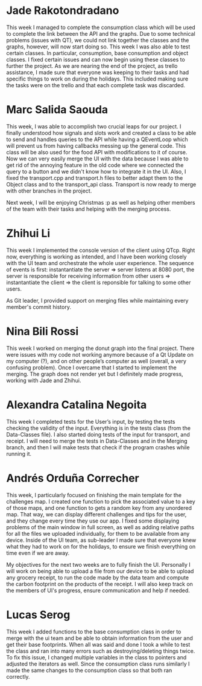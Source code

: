 # Jade Rakotondradano
This week I managed to complete the consumption class which will be used to complete the link between the API and the graphs. Due to some technical problems (issues with QT), we could not link together the classes and the graphs, however, will now start doing so. This week I was also able to test certain classes. In particular, consumption, base consumption and object classes. I fixed certain issues and can now begin using these classes to further the project. As we are nearing the end of the project, as trello assistance, I made sure that everyone was keeping to their tasks and had specific things to work on during the holidays. This included making sure the tasks were on the trello and that each complete task was discarded.

# Marc Salida Saouda
This week, I was able to accomplish two crucial leaps for our project. I finally understood how signals and slots work and created a class to be able to send and handles queries to the API while having a QEventLoop which will prevent us from having callbacks messing up the general code. This class will be also used for the food API with modifications to it of course. Now we can very easily merge the UI with the data because I was able to get rid of the annoying feature in the old code where we connected the query to a button and we didn't know how to integrate it in the UI. Also, I fixed the transport.cpp and transport.h files to better adapt them to the Object class and to the transport_api class. Transport is now ready to merge with other branches in the project.

Next week, I will be enjoying Christmas :p as well as helping other members of the team with their tasks and helping with the merging process.

# Zhihui Li
This week I implemented the console version of the client using QTcp.
Right now, everything is working as intended, and I have been working closely with the UI team and orchestrate the whole user experience.
The sequence of events is first: instantantiate the server <netserver> ⇒ server listens at 8080 port, the server is responsible for receiving information from other users ⇒ instantantiate the client <netclient> ⇒ the client is reponsible for talking to some other users.

As Git leader, I provided support on merging files while maintaining every member's commit history.

# Nina Bili Rossi
This week I worked on merging the donut graph into the final project. There were issues with my code not working anymore because of a Qt Update on my computer (?), and on other people’s computer as well (overall, a very confusing problem). Once I overcame that I started to implement the merging. The graph does not render yet but I definitely made progress, working with Jade and Zhihui.
  
# Alexandra Catalina Negoita
This week I completed tests for the User’s input, by testing the tests checking the validity of the input. Everything is in the tests class (from the Data-Classes file). I also started doing tests of the input for transport, and receipt. I will need to merge the tests in Data-Classes and in the Merging branch, and then I will make tests that check if the program crashes while running it.
  
# Andrés Orduña Correcher
  
This week, I particularly focused on finishing the main template for the challenges map. I created one function to pick the associated value to a key of those maps, and one function to gets a random key from any unordered map. That way, we can display different challenges and tips for the user, and they change every time they use our app. I fixed some displaying problems of the main window in full screen, as well as adding relative paths for all the files we uploaded individually, for them to be available from any device. Inside of the UI team, as sub-leader I made sure that everyone knew what they had to work on for the holidays, to ensure we finish everything on time even if we are away.

My objectives for the next two weeks are to fully finish the UI. Personally I will work on being able to upload a file from our device to be able to upload any grocery receipt, to run the code made by the data team and compute the carbon footprint on the products of the receipt. I will also keep track on the members of UI's progress, ensure communication and help if needed.

# Lucas Serog
This week I added functions to the base consumption class in order to merge with the ui team and be able to obtain information from the user and get their base footprints. When all was said and done I took a while to test the class and ran into many errors such as destroying/deleting things twice. To fix this issue, I changed multiple variables in the class to pointers and adjusted the iterators as well. Since the consumption class runs similarly I made the same changes to the consumption class so that both ran correctly.
